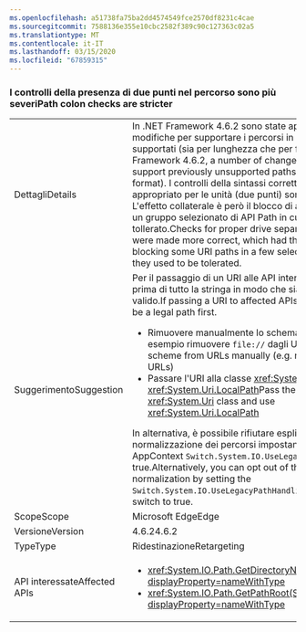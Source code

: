 ```yaml
---
ms.openlocfilehash: a51738fa75ba2dd4574549fce2570df8231c4cae
ms.sourcegitcommit: 7588136e355e10cbc2582f389c90c127363c02a5
ms.translationtype: MT
ms.contentlocale: it-IT
ms.lasthandoff: 03/15/2020
ms.locfileid: "67859315"
---
```

### <a name="path-colon-checks-are-stricter"></a><span data-ttu-id="cf150-101">I controlli della presenza di due punti nel percorso sono più severi</span><span class="sxs-lookup"><span data-stu-id="cf150-101">Path colon checks are stricter</span></span>

|   |   |
|---|---|
|<span data-ttu-id="cf150-102">Dettagli</span><span class="sxs-lookup"><span data-stu-id="cf150-102">Details</span></span>|<span data-ttu-id="cf150-103">In .NET Framework 4.6.2 sono state apportate varie modifiche per supportare i percorsi in precedenza non supportati (sia per lunghezza che per formato).</span><span class="sxs-lookup"><span data-stu-id="cf150-103">In .NET Framework 4.6.2, a number of changes were made to support previously unsupported paths (both in length and format).</span></span> <span data-ttu-id="cf150-104">I controlli della sintassi corretta del separatore appropriato per le unità (due punti) sono ora più corretti. L'effetto collaterale è però il blocco di alcuni percorsi URI in un gruppo selezionato di API Path in cui l'uso era tollerato.</span><span class="sxs-lookup"><span data-stu-id="cf150-104">Checks for proper drive separator (colon) syntax were made more correct, which had the side effect of blocking some URI paths in a few select Path APIs where they used to be tolerated.</span></span>|
|<span data-ttu-id="cf150-105">Suggerimento</span><span class="sxs-lookup"><span data-stu-id="cf150-105">Suggestion</span></span>|<span data-ttu-id="cf150-106">Per il passaggio di un URI alle API interessate, modificare prima di tutto la stringa in modo che sia un percorso valido.</span><span class="sxs-lookup"><span data-stu-id="cf150-106">If passing a URI to affected APIs, modify the string to be a legal path first.</span></span><ul><li><span data-ttu-id="cf150-107">Rimuovere manualmente lo schema dagli URL (ad esempio rimuovere <code>file://</code> dagli URL)</span><span class="sxs-lookup"><span data-stu-id="cf150-107">Remove the scheme from URLs manually (e.g. remove <code>file://</code> from URLs)</span></span></li><li><span data-ttu-id="cf150-108">Passare l'URI alla classe <xref:System.Uri> e usare <xref:System.Uri.LocalPath></span><span class="sxs-lookup"><span data-stu-id="cf150-108">Pass the URI to the <xref:System.Uri> class and use <xref:System.Uri.LocalPath></span></span></li></ul><span data-ttu-id="cf150-109">In alternativa, è possibile rifiutare esplicitamente la nuova normalizzazione dei percorsi impostando l'opzione di AppContext <code>Switch.System.IO.UseLegacyPathHandling</code> su true.</span><span class="sxs-lookup"><span data-stu-id="cf150-109">Alternatively, you can opt out of the new path normalization by setting the <code>Switch.System.IO.UseLegacyPathHandling</code> AppContext switch to true.</span></span>|
|<span data-ttu-id="cf150-110">Scope</span><span class="sxs-lookup"><span data-stu-id="cf150-110">Scope</span></span>|<span data-ttu-id="cf150-111">Microsoft Edge</span><span class="sxs-lookup"><span data-stu-id="cf150-111">Edge</span></span>|
|<span data-ttu-id="cf150-112">Versione</span><span class="sxs-lookup"><span data-stu-id="cf150-112">Version</span></span>|<span data-ttu-id="cf150-113">4.6.2</span><span class="sxs-lookup"><span data-stu-id="cf150-113">4.6.2</span></span>|
|<span data-ttu-id="cf150-114">Type</span><span class="sxs-lookup"><span data-stu-id="cf150-114">Type</span></span>|<span data-ttu-id="cf150-115">Ridestinazione</span><span class="sxs-lookup"><span data-stu-id="cf150-115">Retargeting</span></span>|
|<span data-ttu-id="cf150-116">API interessate</span><span class="sxs-lookup"><span data-stu-id="cf150-116">Affected APIs</span></span>|<ul><li><xref:System.IO.Path.GetDirectoryName(System.String)?displayProperty=nameWithType></li><li><xref:System.IO.Path.GetPathRoot(System.String)?displayProperty=nameWithType></li></ul>|
